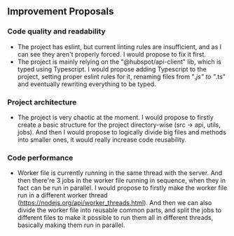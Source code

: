 ## Improvement Proposals

### Code quality and readability

- The project has eslint, but current linting rules are insufficient, and as I can see they aren't properly forced. I would propose to fix it first.
- The project is mainly relying on the "@hubspot/api-client" lib, which is typed using Typescript. I would propose adding Typescript to the project, setting proper eslint rules for it, renaming files from "*.js" to "*.ts" and eventually rewriting everything to be typed.

### Project architecture

- The project is very chaotic at the moment. I would propose to firstly create a basic structure for the project directory-wise (src -> api, utils, jobs). And then I would propose to logically divide big files and methods into smaller ones, it would really increase code reusability.

### Code performance

- Worker file is currently running in the same thread with the server. And then there're 3 jobs in the worker file running in sequence, when they in fact can be run in parallel. I would propose to firstly make the worker file run in a different worker thread (https://nodejs.org/api/worker_threads.html). And then we can also divide the worker file into reusable common parts, and split the jobs to different files to make it possible to run them all in different threads, basically making them run in parallel.
